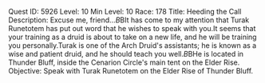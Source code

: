 Quest ID: 5926
Level: 10
Min Level: 10
Race: 178
Title: Heeding the Call
Description: Excuse me, friend...$B$BIt has come to my attention that Turak Runetotem has put out word that he wishes to speak with you.It seems that your training as a druid is about to take on a new life, and he will be training you personally.Turak is one of the Arch Druid's assistants; he is known as a wise and patient druid, and he should teach you well.$B$BHe is located in Thunder Bluff, inside the Cenarion Circle's main tent on the Elder Rise.
Objective: Speak with Turak Runetotem on the Elder Rise of Thunder Bluff.
